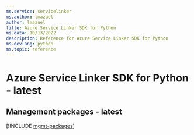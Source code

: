 ```yaml
---
ms.service: servicelinker
ms.author: lmazuel
author: lmazuel
title: Azure Service Linker SDK for Python
ms.data: 10/13/2022
description: Reference for Azure Service Linker SDK for Python
ms.devlang: python
ms.topic: reference
---
```

# Azure Service Linker SDK for Python - latest

## Management packages - latest
[!INCLUDE [mgmt-packages](service-linker-mgmt-index.md)]